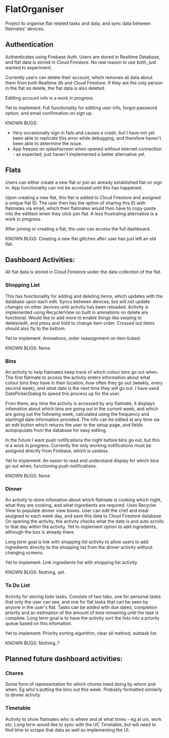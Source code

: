 # FlatOrganiser
Project to organise flat related tasks and data, and sync data between flatmates' devices.

## Authentication
Authenticates using Firebase Auth. Users are stored in Realtime Database, and flat data is stored in Cloud Firestore. No real reason to use both, just wanted to experiment.

Currently users can delete their account, which removes all data about them from both Realtime db and Cloud Firestore. If they are the only person in the flat on delete, the flat data is also deleted.

Editting account info is a work in progress.

Yet to implement: Full functionality for editting user info, forgot password option, and email confirmation on sign up.

KNOWN BUGS: 
 - Very occasionally sign in fails and causes a crash, but I have not yet been able to replicate this error while debugging, and therefore haven't been able to determine the issue.
 - App freezes on splashscreen when opened without internet connection - as expected, just haven't implemented a better alternative yet.

## Flats
Users can either create a new flat or join an already established flat on sign in. App functionality can not be accessed until this has happened.

Upon creating a new flat, this flat is added to Cloud Firestore and assigned a unique flat ID. The user then has the option of sharing this ID with flatmates via email, which their flatmates would then have to copy-paste into the edittext when they click join flat. A less frustrating alternative is a work in progress.

After joining or creating a flat, the user can access the full dashboard.

KNOWN BUGS: Creating a new flat glitches after user has just left an old flat.

## Dashboard Activities:
All flat data is stored in Cloud Firestore under the data collection of the flat.

### Shopping List
This has functionality for adding and deleting items, which updates with the database upon each edit. Syncs between devices, but will not update changes on other devices until activity has been reloaded. Activity is implemented using RecyclerView so built in animations on delete are functional. Would like to add more to enable things like swiping to delete/edit, and press and hold to change item order. Crossed out items should also fly to the bottom.

Yet to implement: Animations, order reassignment on item ticked.

KNOWN BUGS: None.

### Bins
An activity to help flatmates keep track of which colour bins go out when. The first flatmate to access the activity enters information about what colour bins they have in their location, how often they go out (weekly, every second week), and what date is the next time they will go out. I have used DatePickerDialog to speed this process up for the user.

From there, any time the activity is accessed by any flatmate, it displays infomation about which bins are going out in the current week, and which are going out the following week, calculated using the frequency and startingd date information provided. The info can be edited at any time via an edit button which returns the user to the setup page, and fields autopopulate from the database for easy editing.

In the future I want push notifications the night before bins go out, but this is a work in progress. Currently the only working notifications must be assigned directly from Firebase, which is useless.

Yet to implement: An easier to read and understand display for which bins go out when, functioning push notifications.

KNOWN BUGS: None

### Dinner
An activity to store infomation about which flatmate is cooking which night, what they are cooking, and what ingredients are required. Uses Recycler View to populate dinner view boxes. User can edit the chef and meal assigned to each week day, and save this data to Cloud Firestore database. On opening the activity, the activity checks what the date is and auto scrolls to that day within the activity. Yet to implement option to add ingredients, although the box is already there.

Long term goal is link with shopping list activity to allow users to add ingredients directly to the shopping list from the dinner activity without changing screens.

Yet to implement: Link ingredients list with shopping list activity.

KNOWN BUGS: Nothing, yet.


### To Do List
Activity for storing todo tasks. Consists of two tabs, one for personal tasks that only the user can see, and one for flat tasks that can be seen by anyone in the user's flat. Tasks can be added with due dates, completion priority and an estimation of the amount of time remaining until the task is complete. Long term goal is to have the activity sort the lists into a priority queue based on this infomation.

Yet to implement: Priority sorting algorithm, clear all method, subtask list.

KNOWN BUGS: Nothing..?

## Planned future dashboard activities:

### Chores
Some form of representation for which chores need doing by whom and when. Eg who's putting the bins out this week. Probably formatted similarly to dinner activity.

### Timetable
Activity to show flatmates who is where and at what times - eg at uni, work etc. Long term would like to sync with the UC Timetable, but will need to find time to scrape that data as well as implementing the UI.
